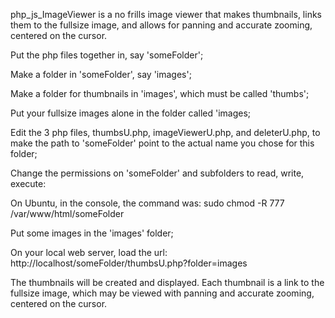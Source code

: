 php_js_ImageViewer is a no frills image viewer that makes thumbnails, links them to the fullsize image, and allows for panning and accurate zooming, centered on the cursor. 

Put the php files together in, say 'someFolder';

Make a folder in 'someFolder', say 'images';

Make a folder for thumbnails in 'images', which must be called 'thumbs';

Put your fullsize images alone in the folder called 'images;

Edit the 3 php files, thumbsU.php, imageViewerU.php, and deleterU.php, to make the path to 'someFolder' point to the actual name you chose for this folder;

Change the permissions on 'someFolder' and subfolders to read, write, execute:

On Ubuntu, in the console, the command was:
sudo chmod -R 777 /var/www/html/someFolder

Put some images in the 'images' folder;

On your local web server, load the url:
http://localhost/someFolder/thumbsU.php?folder=images

The thumbnails will be created and displayed. Each thumbnail is a link to the fullsize image, which may be viewed with panning and accurate zooming, centered on the cursor.